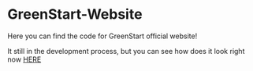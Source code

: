 # GreenStart-Website
Here you can find the code for GreenStart official website! 

It still in the development process, but you can see how does it look right now [HERE](https://greenstart.000webhostapp.com/)
